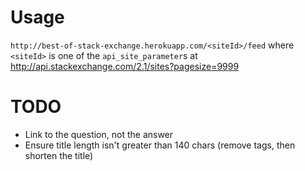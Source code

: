 # Usage

`http://best-of-stack-exchange.herokuapp.com/<siteId>/feed` where `<siteId>` is one of the `api_site_parameter`s at http://api.stackexchange.com/2.1/sites?pagesize=9999

# TODO

- Link to the question, not the answer
- Ensure title length isn't greater than 140 chars (remove tags, then shorten the title)
